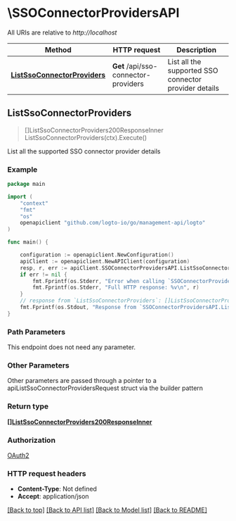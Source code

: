 # \SSOConnectorProvidersAPI

All URIs are relative to *http://localhost*

Method | HTTP request | Description
------------- | ------------- | -------------
[**ListSsoConnectorProviders**](SSOConnectorProvidersAPI.md#ListSsoConnectorProviders) | **Get** /api/sso-connector-providers | List all the supported SSO connector provider details



## ListSsoConnectorProviders

> []ListSsoConnectorProviders200ResponseInner ListSsoConnectorProviders(ctx).Execute()

List all the supported SSO connector provider details



### Example

```go
package main

import (
	"context"
	"fmt"
	"os"
	openapiclient "github.com/logto-io/go/management-api/logto"
)

func main() {

	configuration := openapiclient.NewConfiguration()
	apiClient := openapiclient.NewAPIClient(configuration)
	resp, r, err := apiClient.SSOConnectorProvidersAPI.ListSsoConnectorProviders(context.Background()).Execute()
	if err != nil {
		fmt.Fprintf(os.Stderr, "Error when calling `SSOConnectorProvidersAPI.ListSsoConnectorProviders``: %v\n", err)
		fmt.Fprintf(os.Stderr, "Full HTTP response: %v\n", r)
	}
	// response from `ListSsoConnectorProviders`: []ListSsoConnectorProviders200ResponseInner
	fmt.Fprintf(os.Stdout, "Response from `SSOConnectorProvidersAPI.ListSsoConnectorProviders`: %v\n", resp)
}
```

### Path Parameters

This endpoint does not need any parameter.

### Other Parameters

Other parameters are passed through a pointer to a apiListSsoConnectorProvidersRequest struct via the builder pattern


### Return type

[**[]ListSsoConnectorProviders200ResponseInner**](ListSsoConnectorProviders200ResponseInner.md)

### Authorization

[OAuth2](../README.md#OAuth2)

### HTTP request headers

- **Content-Type**: Not defined
- **Accept**: application/json

[[Back to top]](#) [[Back to API list]](../README.md#documentation-for-api-endpoints)
[[Back to Model list]](../README.md#documentation-for-models)
[[Back to README]](../README.md)

